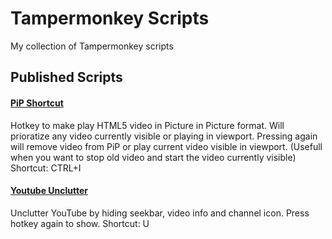 # Tampermonkey Scripts
My collection of Tampermonkey scripts

## Published Scripts
#### [PiP Shortcut](https://github.com/sachinthakac/tampermonkey_scripts/blob/main/scripts/PiP%20Shortcut.user.js)
Hotkey to make play HTML5 video in Picture in Picture format. Will prioratize any video currently visible or playing in viewport. Pressing again will remove video from PiP or play current video visible in viewport. (Usefull when you want to stop old video and start the video currently visible)
Shortcut: CTRL+I
#### [Youtube Unclutter](https://github.com/sachinthakac/tampermonkey_scripts/blob/main/scripts/Youtube%20Unclutter.user.js)
Unclutter YouTube by hiding seekbar, video info and channel icon. Press hotkey again to show.
Shortcut: U
